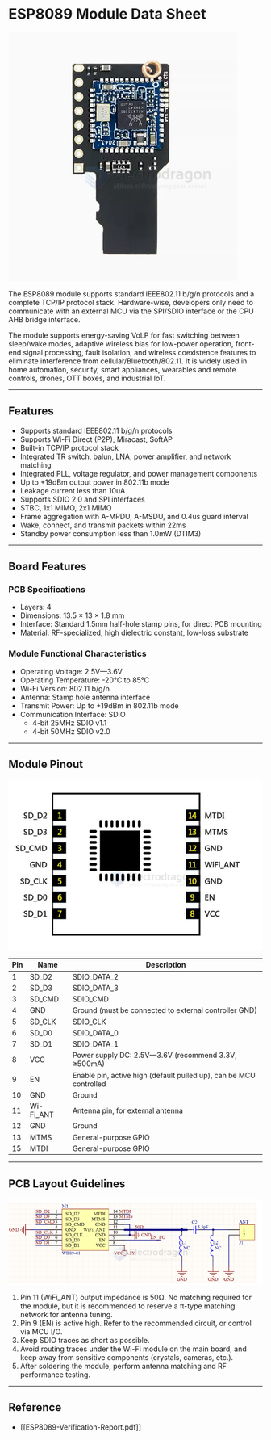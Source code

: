 # ESP8089 Module Data Sheet

![](2025-07-16-13-43-19.png)

The ESP8089 module supports standard IEEE802.11 b/g/n protocols and a complete TCP/IP protocol stack. Hardware-wise, developers only need to communicate with an external MCU via the SPI/SDIO interface or the CPU AHB bridge interface.

The module supports energy-saving VoLP for fast switching between sleep/wake modes, adaptive wireless bias for low-power operation, front-end signal processing, fault isolation, and wireless coexistence features to eliminate interference from cellular/Bluetooth/802.11. It is widely used in home automation, security, smart appliances, wearables and remote controls, drones, OTT boxes, and industrial IoT.

---

## Features

- Supports standard IEEE802.11 b/g/n protocols
- Supports Wi-Fi Direct (P2P), Miracast, SoftAP
- Built-in TCP/IP protocol stack
- Integrated TR switch, balun, LNA, power amplifier, and network matching
- Integrated PLL, voltage regulator, and power management components
- Up to +19dBm output power in 802.11b mode
- Leakage current less than 10uA
- Supports SDIO 2.0 and SPI interfaces
- STBC, 1x1 MIMO, 2x1 MIMO
- Frame aggregation with A-MPDU, A-MSDU, and 0.4us guard interval
- Wake, connect, and transmit packets within 22ms
- Standby power consumption less than 1.0mW (DTIM3)

---

## Board Features

### PCB Specifications

- Layers: 4
- Dimensions: 13.5 × 13 × 1.8 mm
- Interface: Standard 1.5mm half-hole stamp pins, for direct PCB mounting
- Material: RF-specialized, high dielectric constant, low-loss substrate

### Module Functional Characteristics

- Operating Voltage: 2.5V—3.6V
- Operating Temperature: -20℃ to 85℃
- Wi-Fi Version: 802.11 b/g/n
- Antenna: Stamp hole antenna interface
- Transmit Power: Up to +19dBm in 802.11b mode
- Communication Interface: SDIO
  - 4-bit 25MHz SDIO v1.1
  - 4-bit 50MHz SDIO v2.0

---

## Module Pinout

![](2025-07-16-13-49-16.png)

| Pin | Name      | Description                                              |
|-----|-----------|----------------------------------------------------------|
| 1   | SD_D2     | SDIO_DATA_2                                              |
| 2   | SD_D3     | SDIO_DATA_3                                              |
| 3   | SD_CMD    | SDIO_CMD                                                 |
| 4   | GND       | Ground (must be connected to external controller GND)    |
| 5   | SD_CLK    | SDIO_CLK                                                 |
| 6   | SD_D0     | SDIO_DATA_0                                              |
| 7   | SD_D1     | SDIO_DATA_1                                              |
| 8   | VCC       | Power supply DC: 2.5V—3.6V (recommend 3.3V, ≥500mA)      |
| 9   | EN        | Enable pin, active high (default pulled up), can be MCU controlled |
| 10  | GND       | Ground                                                   |
| 11  | Wi-Fi_ANT | Antenna pin, for external antenna                        |
| 12  | GND       | Ground                                                   |
| 13  | MTMS      | General-purpose GPIO                                     |
| 15  | MTDI      | General-purpose GPIO                                     |

---

## PCB Layout Guidelines

![](2025-07-16-13-50-19.png)

1. Pin 11 (WiFi_ANT) output impedance is 50Ω. No matching required for the module, but it is recommended to reserve a π-type matching network for antenna tuning.
2. Pin 9 (EN) is active high. Refer to the recommended circuit, or control via MCU I/O.
3. Keep SDIO traces as short as possible.
4. Avoid routing traces under the Wi-Fi module on the main board, and keep away from sensitive components (crystals, cameras, etc.).
5. After soldering the module, perform antenna matching and RF performance testing.

---

## Reference

- [[ESP8089-Verification-Report.pdf]]